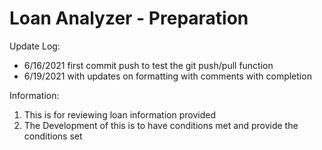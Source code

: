 # Loan Analyzer - Preparation

Update Log:

- 6/16/2021 first commit push to test the git push/pull function
- 6/19/2021 with updates on formatting with comments with completion

Information:
1. This is for reviewing loan information provided 
2. The Development of this is to have conditions met and provide the conditions set 
